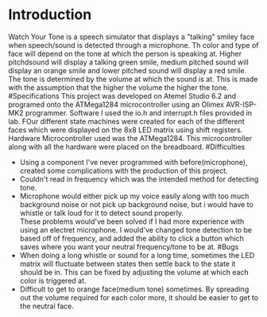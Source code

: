 # Introduction
Watch Your Tone is a speech simulator that displays a "talking" smiley face when speech/sound is detected through a microphone. 
Th color and type of face will depend on the tone at which the person is speaking at. Higher pitchdsound will display a talking green smile, medium pitched sound will display an orange smile and lower pitched sound will display a red smile. The tone is determined by the volume at which the sound is at. This is made with the assumption that the higher the volume the higher the tone. 
#Specifications
This project was developed on Atemel Studio 6.2 and programed onto the ATMega1284 microcontroller using an Olimex AVR-ISP-MK2 programmer.
Software
I used the io.h and interrupt.h files provided in lab. FOur different state machines were created for each of the different faces which were displayed on the 8x8 LED matrix using shift registers. 
Hardware
Microcontroller used was the ATMega1284. This microcontroller along with all the hardware were placed on the breadboard.
#Difficulties
- Using a component I've never programmed with before(microphone), created some complications with the production of this project.
- Couldn't read in frequency which was the intended method for detecting tone. 
- Microphone would either pick up my voice easily along with too much background noise or not pick up background noise, but i would have to whistle or talk loud for it to detect sound properly.  
These problems would've been solved if I had more experience with using an electret microphone. I would've changed tone detection to be based off of frequency, and added the ability to click a button which saves where you want your neutral frequency/tone to be at. 
#Bugs
- When doing a long whistle or sound for a long time, sometimes the LED matrix will fluctuate between states then settle back to the state it should be in. This can be fixed by adjusting the volume at which each color is triggered at. 
- Difficult to get to orange face(medium tone) sometimes. By spreading out the volume required for each color more, it should be easier to get to the neutral face. 
